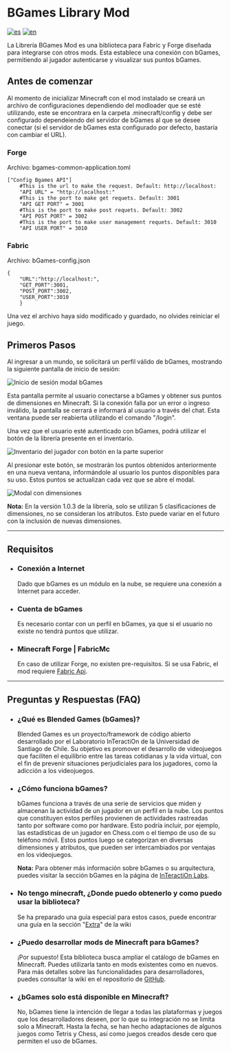 # BGames Library Mod
[![es](https://img.shields.io/badge/lang-es-green.svg)](./README-ES.md)
[![en](https://img.shields.io/badge/lang-en-blue.svg)](../README.md)

La Librería BGames Mod es una biblioteca para Fabric y Forge diseñada para integrarse con otros mods. Esta establece una conexión con bGames, permitiendo al jugador autenticarse y visualizar sus puntos bGames.

## Antes de comenzar
Al momento de inicializar Minecraft con el mod instalado se creará un archivo de configuraciones dependiendo del modloader que se esté utilizando, este se encontrara en la carpeta .minecraft/config y debe ser configurado dependeiendo del servidor de bGames al que se desee conectar (si el servidor de bGames esta configurado por defecto, bastaría con cambiar el URL).

### Forge
Archivo: bgames-common-application.toml


    ["Config Bgames API"]
        #This is the url to make the request. Default: http://localhost:
        "API URL" = "http://localhost:"
        #This is the port to make get requets. Default: 3001
        "API GET PORT" = 3001
        #This is the port to make post requets. Default: 3002
        "API POST PORT" = 3002
        #This is the port to make user management requets. Default: 3010
        "API USER PORT" = 3010

### Fabric
Archivo: bGames-config.json
        
    {
        "URL":"http://localhost:",
        "GET_PORT":3001,
        "POST_PORT":3002,
        "USER_PORT":3010
        }

Una vez el archivo haya sido modificado y guardado, no olvides reiniciar el juego.

## Primeros Pasos
Al ingresar a un mundo, se solicitará un perfil válido de bGames, mostrando la siguiente pantalla de inicio de sesión:

![Inicio de sesión modal bGames](https://drive.google.com/uc?export=view&id=1AJ1Xfk4d5Xty88Yfup73VBMm5RyqbFpN)

Esta pantalla permite al usuario conectarse a bGames y obtener sus puntos de dimensiones en Minecraft. Si la conexión falla por un error o ingreso inválido, la pantalla se cerrará e informará al usuario a través del chat. Esta ventana puede ser reabierta utilizando el comando "/login". 

Una vez que el usuario esté autenticado con bGames, podrá utilizar el botón de la librería presente en el inventario.

![Inventario del jugador con botón en la parte superior](https://drive.google.com/uc?export=view&id=1O8BM-daC16On-hyt3umy52oSQ3RzO32K)

Al presionar este botón, se mostrarán los puntos obtenidos anteriormente en una nueva ventana, informándole al usuario los puntos disponibles para su uso. Estos puntos se actualizan cada vez que se abre el modal. 

![Modal con dimensiones](https://drive.google.com/uc?export=view&id=15WxeedXBPX0Pjoh9YdkHIQ6xtXDrhELl)

**Nota:** En la versión 1.0.3 de la librería, solo se utilizan 5 clasificaciones de dimensiones, no se consideran los atributos. Esto puede variar en el futuro con la inclusión de nuevas dimensiones.

---

## Requisitos
* ### **Conexión a Internet**
    Dado que bGames es un módulo en la nube, se requiere una conexión a Internet para acceder.
* ### **Cuenta de bGames**
    Es necesario contar con un perfil en bGames, ya que si el usuario no existe no tendrá puntos que utilizar.
* ### **Minecraft Forge | FabricMc**
    En caso de utilizar Forge, no existen pre-requisitos. Si se usa Fabric, el mod requiere [Fabric Api](https://www.curseforge.com/minecraft/mc-mods/fabric-api).

---

## Preguntas y Respuestas (FAQ)

* ### **¿Qué es Blended Games (bGames)?**
    Blended Games es un proyecto/framework de código abierto desarrollado por el Laboratorio InTeractiOn de la Universidad de Santiago de Chile. Su objetivo es promover el desarrollo de videojuegos que faciliten el equilibrio entre las tareas cotidianas y la vida virtual, con el fin de prevenir situaciones perjudiciales para los jugadores, como la adicción a los videojuegos.

* ### **¿Cómo funciona bGames?**
    bGames funciona a través de una serie de servicios que miden y almacenan la actividad de un jugador en un perfil en la nube. Los puntos que constituyen estos perfiles provienen de actividades rastreadas tanto por software como por hardware. Esto podría incluir, por ejemplo, las estadísticas de un jugador en Chess.com o el tiempo de uso de su teléfono móvil. Estos puntos luego se categorizan en diversas dimensiones y atributos, que pueden ser intercambiados por ventajas en los videojuegos.

    **Nota:** Para obtener más información sobre bGames o su arquitectura, puedes visitar la sección bGames en la página de [InTeractiOn Labs](https://interaction-lab.info/publications).
  
* ### No tengo minecraft, ¿Donde puedo obtenerlo y como puedo usar la biblioteca?
    Se ha preparado una guía especial para estos casos, puede encontrar una guía en la sección "[Extra](https://github.com/Gsimken/BGames-Minecraft-Library/wiki/Extra:-Minecraft-and-Mods-Installation-Tutorial)" de la wiki
  
* ### **¿Puedo desarrollar mods de Minecraft para bGames?**
    ¡Por supuesto! Esta biblioteca busca ampliar el catálogo de bGames en Minecraft. Puedes utilizarla tanto en mods existentes como en nuevos. Para más detalles sobre las funcionalidades para desarrolladores, puedes consultar la wiki en el repositorio de [GitHub](https://github.com/Gsimken/BGames-Minecraft-Library-Forge-Fabric/wiki).

* ### **¿bGames solo está disponible en Minecraft?**
    No, bGames tiene la intención de llegar a todas las plataformas y juegos que los desarrolladores deseen, por lo que su integración no se limita solo a Minecraft. Hasta la fecha, se han hecho adaptaciones de algunos juegos como Tetris y Chess, así como juegos creados desde cero que permiten el uso de bGames.
